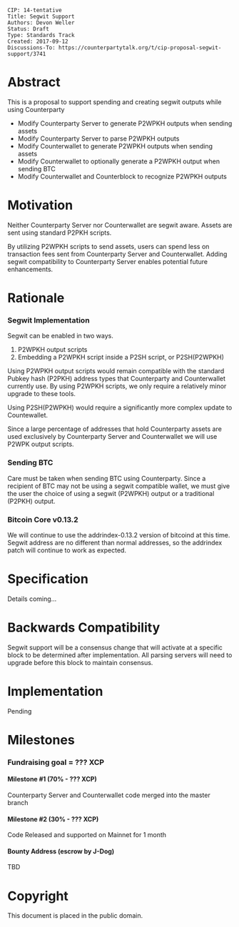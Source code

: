     CIP: 14-tentative
    Title: Segwit Support
    Authors: Devon Weller
    Status: Draft
    Type: Standards Track
    Created: 2017-09-12
    Discussions-To: https://counterpartytalk.org/t/cip-proposal-segwit-support/3741


# Abstract

This is a proposal to support spending and creating segwit outputs while using Counterparty

* Modify Counterparty Server to generate P2WPKH outputs when sending assets
* Modify Counterparty Server to parse P2WPKH outputs
* Modify Counterwallet to generate P2WPKH outputs when sending assets
* Modify Counterwallet to optionally generate a P2WPKH output when sending BTC
* Modify Counterwallet and Counterblock to recognize P2WPKH outputs


# Motivation

Neither Counterparty Server nor Counterwallet are segwit aware.  Assets are sent using standard P2PKH scripts.

By utilizing P2WPKH scripts to send assets, users can spend less on transaction fees sent from Counterparty Server and Counterwallet.  Adding segwit compatibility to Counterparty Server enables potential future enhancements.


# Rationale

### Segwit Implementation

Segwit can be enabled in two ways.

1. P2WPKH output scripts
2. Embedding a P2WPKH script inside a P2SH script, or P2SH(P2WPKH)

Using P2WPKH output scripts would remain compatible with the standard Pubkey hash (P2PKH) address types that Counterparty and Counterwallet currently use.  By using P2WPKH scripts, we only require a relatively minor upgrade to these tools.

Using P2SH(P2WPKH) would require a significantly more complex update to Countewallet.

Since a large percentage of addresses that hold Counterparty assets are used exclusively by Counterparty Server and Counterwallet we will use P2WPK output scripts.

### Sending BTC

Care must be taken when sending BTC using Counterparty.  Since a recipient of BTC may not be using a segwit compatible wallet, we must give the user the choice of using a segwit (P2WPKH) output or a traditional (P2PKH) output.

### Bitcoin Core v0.13.2

We will continue to use the addrindex-0.13.2 version of bitcoind at this time.  Segwit address are no different than normal addresses, so the addrindex patch will continue to work as expected.


# Specification

Details coming...





# Backwards Compatibility

Segwit support will be a consensus change that will activate at a specific block to be determined after implementation.  All parsing servers will need to upgrade before this block to maintain consensus.


# Implementation

Pending


# Milestones

### Fundraising goal = ??? XCP

#### Milestone #1 (70% - ??? XCP) 
Counterparty Server and Counterwallet code merged into the master branch

#### Milestone #2 (30% - ??? XCP) 
Code Released and supported on Mainnet for 1 month


#### Bounty Address (escrow by J-Dog)
TBD


# Copyright

This document is placed in the public domain.



